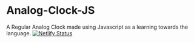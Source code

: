 # Analog-Clock-JS
A Regular Analog Clock made using Javascript as a learning towards the language.
[![Netlify Status](https://api.netlify.com/api/v1/badges/77340e40-b940-41c9-b1f3-20d9fc7d1c05/deploy-status)](https://app.netlify.com/sites/analogclockbysash/deploys)
